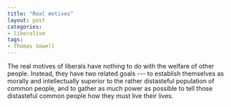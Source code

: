 ```yaml
---
title: "Real motives"
layout: post
categories:
- liberalism
tags:
- Thomas Sowell
---
```


The real motives of liberals have nothing to do with the welfare of other people. Instead, they have two related goals --- to establish themselves as morally and intellectually superior to the rather distasteful population of common people, and to gather as much power as possible to tell those distasteful common people how they must live their lives.

